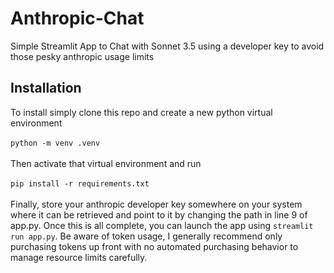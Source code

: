 # Anthropic-Chat
Simple Streamlit App to Chat with Sonnet 3.5 using a developer key to avoid those pesky anthropic usage limits

## Installation
To install simply clone this repo and create a new python virtual environment <br><br>
`python -m venv .venv`<br><br>
Then activate that virtual environment and run <br><br>`pip install -r requirements.txt`<br><br>
Finally, store your anthropic developer key somewhere on your system where it can be retrieved and point to it by changing the path in line 9 of app.py.
Once this is all complete, you can launch the app using `streamlit run app.py`. Be aware of token usage, I generally recommend only purchasing tokens up front with no automated purchasing behavior to manage resource limits carefully.
